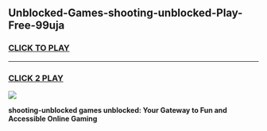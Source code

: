 
## Unblocked-Games-shooting-unblocked-Play-Free-99uja
<h3>
<a href="https://premium76.site?title=shooting-unblocked&ref=23A">CLICK TO PLAY</a></h3>
<hr>

<h3>
<a href="https://premium76.site?title=shooting-unblocked&ref=23A">CLICK 2 PLAY</a>
  
</h3>

<a href="https://premium76.site?title=shooting-unblocked&ref=23A"><img src="https://clearcache.store/games.png"></a>


**shooting-unblocked games unblocked: Your Gateway to Fun and Accessible Online Gaming**
